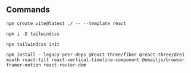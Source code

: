 ## Commands

```
npm create vite@latest ./ -- --template react
```

```
npm i -D tailwindcss
```

```
npx tailwindcss init
```

```
npm install --legacy-peer-deps @react-three/fiber @react-three/drei maath react-tilt react-vertical-timeline-component @emailjs/browser framer-motion react-router-dom
```
